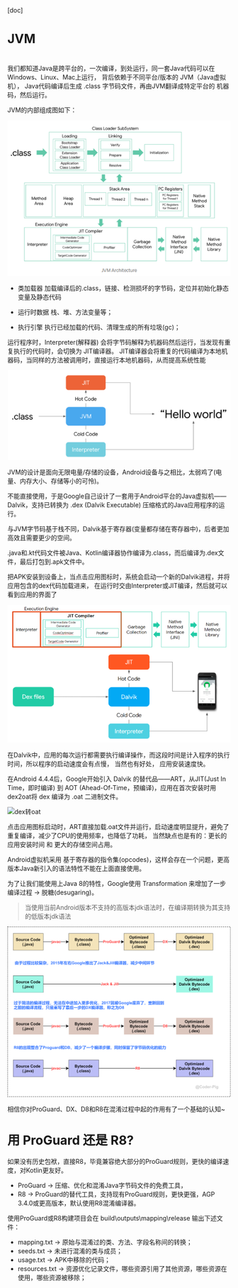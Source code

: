 [doc]
# JVM


#

我们都知道Java是跨平台的，一次编译，到处运行，同一套Java代码可以在Windows、Linux、Mac上运行，
背后依赖于不同平台/版本的 JVM（Java虚拟机），
Java代码编译后生成 .class 字节码文件，再由JVM翻译成特定平台的 机器码，然后运行。


JVM的内部组成图如下：

![jvm架构图](/pics/java/jvm/jvm架构图.png)


 - 类加载器
 加载编译后的.class，链接、检测损坏的字节码，定位并初始化静态变量及静态代码
 
 - 运行时数据
 栈、堆、方法变量等；
 
 - 执行引擎
 执行已经加载的代码、清理生成的所有垃圾(gc)；
 
 运行程序时，Interpreter(解释器) 会将字节码解释为机器码然后运行，当发现有重复执行的代码时，会切换为 JIT编译器。
 JIT编译器会将重复的代码编译为本地机器码，当同样的方法被调用时，直接运行本地机器码，从而提高系统性能
 
 
 ![解释器的工作流程](/pics/java/jvm/解释器的工作流程.png)
 
 JVM的设计是面向无限电量/存储的设备，Android设备与之相比，太弱鸡了(电量、内存大小、存储等小的可怜)。
 
 不能直接使用，于是Google自己设计了一套用于Android平台的Java虚拟机——Dalvik，支持已转换为 .dex (Dalvik Executable)
  压缩格式的Java应用程序的运行。
  
 与JVM字节码基于栈不同，Dalvik基于寄存器(变量都存储在寄存器中)，后者更加高效且需要更少的空间。
 
 .java和.kt代码文件被Java、Kotlin编译器协作编译为.class，而后编译为.dex文件，最后打包到.apk文件中。
 
 把APK安装到设备上，当点击应用图标时，系统会启动一个新的Dalvik进程，并将应用包含的dex代码加载进来，
 在运行时交由Interpreter或JIT编译，然后就可以看到应用的界面了
 
 
 ![Dalvik工作流程](/pics/java/jvm/Dalvik工作流程.png)
 
 在Dalvik中，应用的每次运行都需要执行编译操作，而这段时间是计入程序的执行时间，所以程序的启动速度会有点慢，
 当然也有好处， 应用安装速度快。
 
 在Android 4.4.4后，Google开始引入 Dalvik 的替代品——ART，从JIT(Just In Time，即时编译) 到 
 AOT (Ahead-Of-Time，预编译)，应用在首次安装时用dex2oat将 dex 编译为 .oat 二进制文件。
 

 ![dex转oat](/pics/java/jvm/dex转oat.png)
 
 
 点击应用图标启动时，ART直接加载.oat文件并运行，启动速度明显提升，避免了重复编译，减少了CPU的使用频率，也降低了功耗，
 当然缺点也是有的：更长的应用安装时间 和 更大的存储空间占用。
 
 
 
 
 Android虚拟机采用 基于寄存器的指令集(opcodes)，这样会存在一个问题，更高版本Java新引入的语法特性不能在上面直接使用。
 
 为了让我们能使用上Java 8的特性，Google使用 Transformation 来增加了一步编译过程 → 脱糖(desugaring)。
 
 > 当使用当前Android版本不支持的高版本jdk语法时，在编译期转换为其支持的低版本jdk语法
 
 ![脱糖的发展](/pics/java/jvm/脱糖的发展.png)
 
 相信你对ProGuard、DX、D8和R8在混淆过程中起的作用有了一个基础的认知~
 
 
 # 用 ProGuard 还是 R8?
 如果没有历史包袱，直接R8，毕竟兼容绝大部分的ProGuard规则，更快的编译速度，对Kotlin更友好。
 
 - ProGuard →  压缩、优化和混淆Java字节码文件的免费工具，
 - R8 →  ProGuard的替代工具，支持现有ProGuard规则，更快更强，AGP 3.4.0或更高版本，默认使用R8混淆编译器。
 
 
 使用ProGuard或R8构建项目会在 build\outputs\mapping\release 输出下述文件：
 
- mapping.txt → 原始与混淆过的类、方法、字段名称间的转换；
- seeds.txt → 未进行混淆的类与成员；
- usage.txt → APK中移除的代码；
- resources.txt → 资源优化记录文件，哪些资源引用了其他资源，哪些资源在使用，哪些资源被移除；
 
 
 

 



